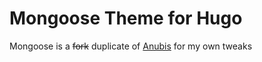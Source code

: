 # Mongoose Theme for Hugo

Mongoose is a ~~fork~~ duplicate of [Anubis](https://github.com/mitrichius/hugo-theme-anubis) for my own tweaks
